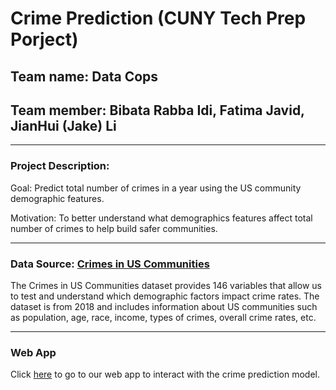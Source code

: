 # Crime Prediction (CUNY Tech Prep Porject)

## Team name: Data Cops
## Team member: Bibata Rabba Idi, Fatima Javid, JianHui (Jake) Li

---

### Project Description:
Goal: Predict total number of crimes in a year using the US community demographic features.

Motivation: To better understand what demographics features affect total number of crimes to help build safer communities. 

---

### Data Source: [Crimes in US Communities](https://www.kaggle.com/datasets/michaelbryantds/crimedata)

The Crimes in US Communities dataset provides 146 variables that allow us to test and understand which demographic factors impact crime rates. The dataset is from 2018 and includes information about US communities such as population, age, race, income, types of crimes, overall crime rates, etc.

---

### Web App

Click [here]() to go to our web app to interact with the crime prediction model.
